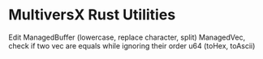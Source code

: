 # MultiversX Rust Utilities

Edit ManagedBuffer (lowercase, replace character, split) ManagedVec, check if two vec are equals while ignoring their order u64 (toHex, toAscii)
